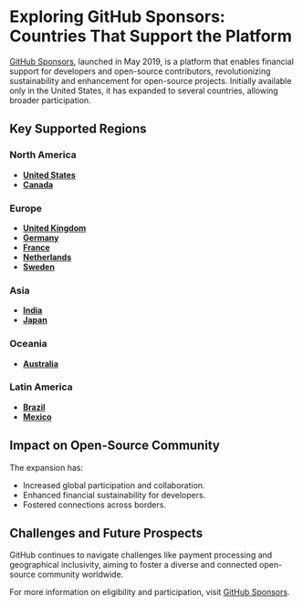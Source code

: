 # Exploring GitHub Sponsors: Countries That Support the Platform

[GitHub Sponsors](https://github.com/sponsors), launched in May 2019, is a platform that enables financial support for developers and open-source contributors, revolutionizing sustainability and enhancement for open-source projects. Initially available only in the United States, it has expanded to several countries, allowing broader participation.

## Key Supported Regions

### North America
- **[United States](https://github.com/sponsors)**
- **[Canada](https://github.com/sponsors)**

### Europe
- **[United Kingdom](https://github.com/sponsors)**
- **[Germany](https://github.com/sponsors)**
- **[France](https://github.com/sponsors)**
- **[Netherlands](https://github.com/sponsors)**
- **[Sweden](https://github.com/sponsors)**

### Asia
- **[India](https://github.com/sponsors)**
- **[Japan](https://github.com/sponsors)**

### Oceania
- **[Australia](https://github.com/sponsors)**

### Latin America
- **[Brazil](https://github.com/sponsors)**
- **[Mexico](https://github.com/sponsors)**

## Impact on Open-Source Community

The expansion has:
- Increased global participation and collaboration.
- Enhanced financial sustainability for developers.
- Fostered connections across borders.

## Challenges and Future Prospects

GitHub continues to navigate challenges like payment processing and geographical inclusivity, aiming to foster a diverse and connected open-source community worldwide.

For more information on eligibility and participation, visit [GitHub Sponsors](https://github.com/sponsors).